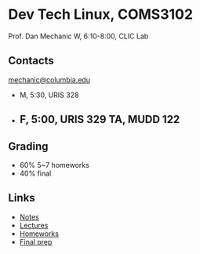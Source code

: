 # Dev Tech Linux, COMS3102
Prof. Dan Mechanic
W, 6:10-8:00, CLIC Lab

## Contacts
mechanic@columbia.edu
- M, 5:30, URIS 328
- F, 5:00, URIS 329
TA, MUDD 122
	- 

## Grading
- 60% 5~7 homeworks
- 40% final

## Links
- [Notes](https://github.com/radamadah/fall-2016/blob/master/COMS3102/notes.md)
- [Lectures](https://github.com/radamadah/fall-2016/blob/master/COMS3102/lectures.md)
- [Homeworks](https://github.com/radamadah/fall-2016/blob/master/COMS3102/homeworks.md)
- [Final prep](https://github.com/radamadah/fall-2016/blob/master/COMS3102/final-prep.md)
